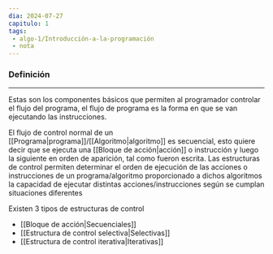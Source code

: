 ```yaml
---
dia: 2024-07-27
capitulo: 1
tags: 
 - algo-1/Introducción-a-la-programación
 - nota
---
```

### Definición
---
Estas son los componentes básicos que permiten al programador controlar el flujo del programa, el flujo de programa es la forma en que se van ejecutando las instrucciones.

El flujo de control normal de un [[Programa|programa]]/[[Algoritmo|algoritmo]] es secuencial, esto quiere decir que se ejecuta una [[Bloque de acción|acción]] o instrucción y luego la siguiente en orden de aparición, tal como fueron escrita. Las estructuras de control permiten determinar el orden de ejecución de las acciones o instrucciones de un programa/algoritmo proporcionado a dichos algoritmos la capacidad de ejecutar distintas acciones/instrucciones según se cumplan situaciones diferentes

Existen $3$ tipos de estructuras de control
* [[Bloque de acción|Secuenciales]]
* [[Estructura de control selectiva|Selectivas]]
* [[Estructura de control iterativa|Iterativas]]
